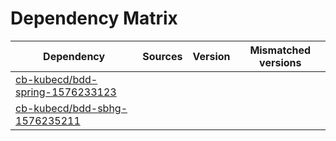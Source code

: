 # Dependency Matrix

Dependency | Sources | Version | Mismatched versions
---------- | ------- | ------- | -------------------
[cb-kubecd/bdd-spring-1576233123](https://github.com/cb-kubecd/bdd-spring-1576233123.git) |  | []() | 
[cb-kubecd/bdd-sbhg-1576235211](https://github.com/cb-kubecd/bdd-sbhg-1576235211.git) |  | []() | 
